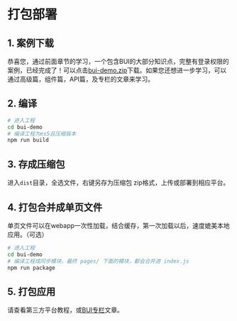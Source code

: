# 打包部署


## 1. 案例下载

恭喜您，通过前面章节的学习，一个包含BUI的大部分知识点，完整有登录权限的案例，已经完成了！可以点击[bui-demo.zip](/examples/chapter0/bui-demo.zip ':ignore')下载。如果您还想进一步学习，可以通过高级篇，组件篇，API篇，及专栏的文章来学习。

## 2. 编译

```bash
# 进入工程
cd bui-demo
# 编译工程为es5且压缩版本
npm run build
```

## 3. 存成压缩包

进入`dist`目录，全选文件，右键另存为压缩包 zip格式，上传或部署到相应平台。

## 4. 打包合并成单页文件

单页文件可以在webapp一次性加载，结合缓存，第一次加载以后，速度媲美本地应用。（可选）

```bash
# 进入工程
cd bui-demo
# 编译工程成同步模块，最终 pages/ 下面的模块，都会合并进 index.js 
npm run package
```

## 5. 打包应用

请查看第三方平台教程，或[BUI专栏](article.md)文章。
